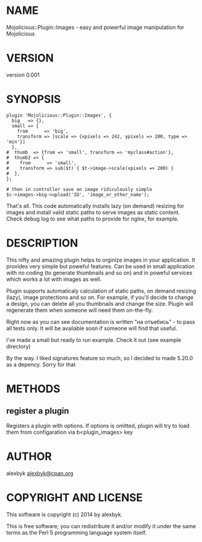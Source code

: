 # NAME

Mojolicious::Plugin::Images - easy and powerful image manipulation for Mojolicious

# VERSION

version 0.001

# SYNOPSIS

    plugin 'Mojolicious::Plugin::Images', {
      big   => {},
      small => {
        from      => 'big',
        transform => [scale => {xpixels => 242, ypixels => 200, type => 'min'}]
      },
    #  thumb  => {from => 'small', transform => 'myclass#action'},
    #  thumb2 => {
    #    from      => 'small',
    #    transform => sub($t) { $t->image->scale(xpixels => 200) }
    #  },
    };

    # then in controller save an image ridiculously simple
    $c->images->big->upload('ID', 'image_or_other_name');

That's all. This code automatically installs lazy (on demand) resizing for images and
install valid static paths to serve images as static content. Check debug log to see
what paths to provide for nginx, for example.

# DESCRIPTION

This nifty and amazing plugin helps to orginize images in your application. It provides very simple but poweful features.
Can be used in small application with no coding (to generate thumbnails and so on) and
in poweful services which works a lot with images as well.

Plugin supports automaticaly calculation of static paths, on demand resizing (lazy), image protections and so on.
For example, if you'll decide to change a design, you can delete all you thumbnails and change the size. Plugin will
regenerate them when someone will need them on-the-fly.

Right now as you can see documentation is written "на отъебись" - to pass all tests only. It will be available soon if someone
will find that useful.

I've made a small but ready to run example. Check it out (see example directory)

By the way. I liked signatures feature so much, so I decided to made 5.20.0 as a depency. Sorry for that

# METHODS

## register a plugin

Registers a plugin with options. If options is omitted, plugin will try to load them from
configaration via b<plugin\_images> key

# AUTHOR

alexbyk <alexbyk@cpan.org>

# COPYRIGHT AND LICENSE

This software is copyright (c) 2014 by alexbyk.

This is free software; you can redistribute it and/or modify it under
the same terms as the Perl 5 programming language system itself.
